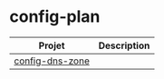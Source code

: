 # config-plan


| Projet | Description |
|--------|-------------|
| [config-dns-zone](https://github.com/uontario/config-dns-zone) | |
